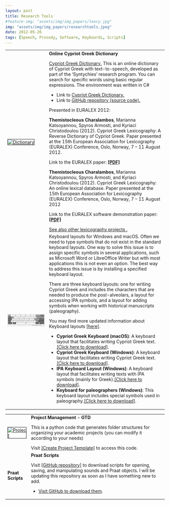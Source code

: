 ```yaml
---
layout: post
title: Research Tools
#feature-img: "assets/img/img_papers/lexcy.jpg"
img: "assets/img/img_papers/researchtools.jpeg"
date: 2012-05-26
tags: [Speech, Prosody, Software, Keyboards, Scripts]
---
```


<table>
<tr>
<td style="border-"><a href="http://lexcy.library.ucy.ac.cy" ><img
src="{{base.url}}/assets/img/img_papers/lexcy.jpg" alt="Dictionary" border="1" align="middle"></a></td>
<td style="border-"><strong>Online Cypriot Greek Dictionary</strong>
<p></p><a href="http://lexcy.library.ucy.ac.cy">Cypriot Greek Dictionary.</a> This is an online
dictionary of Cypriot Greek with text-to-speech, developed as part of the ‘Syntychies’ research
program. You can search for specific words using basic regular expressions. The environment was
written in C#<p></p>
<ul>
<li>Link to <a href="http://lexcy.library.ucy.ac.cy">Cypriot Greek Dictionary.</a></li>
<li>Link to <a href="https://github.com/themistocleous/CG_Dictionary">GitHub repository (source
code).</a></li>
</ul>
<p></p>
<p>Presented in EURALEX 2012:
<p></p><strong>Themistocleous Charalambos</strong>, Marianna Katsoyannou, Spyros Armosti, and
Kyriaci Christodoulou (2012). Cypriot Greek Lexicography: A Reverse Dictionary of Cypriot Greek.
Paper presented at the 15th European Association for Lexicography (EURALEX) Conference, Oslo,
Norway, 7 – 11 August 2012.</p>
<p>Link to the EURALEX paper: <a
href="http://euralex.org/wp-content/themes/euralex/proceedings/Euralex%202012/pp262-266%20Themistocleus,%20Katsoyannou,%20Armosti%20and%20Christodoulou.pdf"><b>[PDF]</b></a>
</p>
<p><strong>Themistocleous Charalambos</strong>, Marianna Katsoyannou, Spyros Armosti, and Kyriaci
Christodoulou (2012). Cypriot Greek Lexicography: An online lexical database. Paper presented at
the 15th European Association for Lexicography (EURALEX) Conference, Oslo, Norway, 7 – 11 August
2012</p>
<p>Link to the EURALEX software demonstration paper: <a
href="http://euralex.org/wp-content/themes/euralex/proceedings/Euralex%202012/pp889-891%20Themistocleus,%20Katsoyannou,%20Armosti%20and%20Christodoulou.pdf"><b>[PDF]</b></a>
</p>
<a href="{{ site.url }}/research/project/2014/12/31/Utilitarian_Dictionary.html">See also other
lexicography projects .</a>
</td>
</tr>
<td>
<img
src="https://github.com/themistocleous/Keyboard_Layouts/raw/master/CG2.jpg"></td>
<td style="border-"> Keyboard layouts for Windows and macOS. Often we need to type symbols
that do not exist in the standard keyboard layouts. One way to solve this issue is to assign
specific symbols in several applications, such as Microsoft Word or LibreOffice Writer but with most
applications this is not even an option. The best way to address this issue is by installing a
specified keyboard layout.
<p></p>There are three keyboard layouts: one for writing Cypriot Greek and includes the characters
that are needed to produce the post-alveolars, a layout for accessing IPA symbols, and a layout for
adding symbols when working with historical manuscripts (paleography).
<p></p>
You may find more updated information about Keyboard layouts <a
href="https://github.com/themistocleous/Keyboard_Layouts">[here]</a>.<p></p>
<ul>
<li><b>Cypriot Greek Keyboard (macOS)</b>: A keyboard layout that facilitates writing Cypriot
Greek text.
<a
href="https://github.com/themistocleous/Keyboard_Layouts/raw/master/CypriotGreek_MAC.zip">[Click
here to download]</a>.
</li>
<li><b>Cypriot Greek Keyboard (Windows)</b>: A keyboard layout that facilitates writing Cypriot
Greek text. <a
href="https://github.com/themistocleous/Keyboard_Layouts/raw/master/CypriotGreekMonotonic.zip">[Click
here to download]</a>.</li>
<li><b>IPA Keyboard Layout (Windows)</b>: A keyboard layout that facilitates writing texts with
IPA symbols (mainly for Greek).<a
href="https://github.com/themistocleous/Keyboard_Layouts/raw/master/KeyboardLayout_IPAGreek.zip">[Click
here to download]</a>.</li>
<li><b>Keyboard for paleographers (Windows)</b>: This keyboard layout includes special symbols
used in paleography.<a
href="https://github.com/themistocleous/Keyboard_Layouts/raw/master/KeyboardLayout_Paleographic.zip">[Click
here to download]</a>.</li>
</ul>
</td>

<table>
<tr>
<td><a  href="https://github.com/themistocleous/create_project_template">
<img src="{{base.url}}/assets/img/img_papers/project.png" alt="Project" border="1" align="middle"></a></td>
<td><strong>Project Management - GTD</strong>
<p></p>This is a python code that generates folder structures for organizing your academic projects
(you can modify it according to your needs)<p></p>
Visit <a href="https://github.com/themistocleous/create_project_template">[Create Project
Template]</a> to access this code.
</td>
</tr>
<tr>
<td><strong>Praat Scripts</strong></td>
<td><strong>Praat Scripts</strong>
<p></p>Visit <a href="https://github.com/themistocleous/praat_scripts">[GitHub repository]</a> to
download scripts for opening, saving, and manipulating sounds and Praat objects. I will be updating
this repository as soon as I have something new to add.
<ul>
<li><a href="https://github.com/themistocleous">Visit GitHub to download them</a>.</li>
</ul>
</td>
</tr>

</table>


